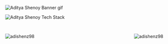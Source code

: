 
![Aditya Shenoy Banner gif](https://user-images.githubusercontent.com/49498445/126192016-61efad46-a1ad-4a3a-8459-df21070a0e96.gif)

![Aditya Shenoy Tech Stack](https://user-images.githubusercontent.com/49498445/126198305-45276b83-4455-4355-9bca-61ee0c83a0b1.gif)

<!--<h1 align="center">Hey there, fellow CODERS</h1>-->
<!--<p> <img align="left" src="https://komarev.com/ghpvc/?username=adishenz98&label=Profile%20views&color=0e75b6&style=for-the-badge" alt="adishenz98" /> <img align="right" src="https://forthebadge.com/images/badges/powered-by-black-magic.svg" alt="adishenz98" /> </p>-->

<p> <br> </p>

<p><img align="left" src="https://github-readme-stats.vercel.app/api/top-langs?username=adishenz98&show_icons=true&theme=vue-dark&locale=en&layout=compact" alt="adishenz98" /> <img align="right" src="https://github-readme-stats.vercel.app/api?username=adishenz98&theme=vue-dark" alt="adishenz98" /> </p>



